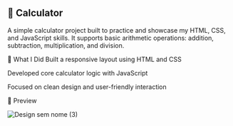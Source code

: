 ## 🧮 Calculator
A simple calculator project built to practice and showcase my HTML, CSS, and JavaScript skills. It supports basic arithmetic operations: addition, subtraction, multiplication, and division.

🚀 What I Did
Built a responsive layout using HTML and CSS

Developed core calculator logic with JavaScript

Focused on clean design and user-friendly interaction

📸 Preview

![Design sem nome (3)](https://github.com/user-attachments/assets/2b7f3fa0-65a5-4231-8c56-9e1d9b56ca0a)
